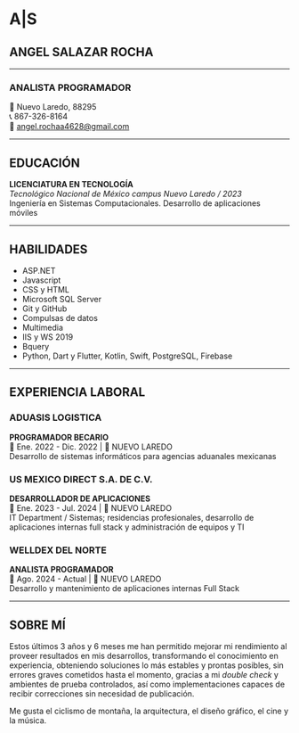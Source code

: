 # A|S
## ANGEL SALAZAR ROCHA  

---

### ANALISTA PROGRAMADOR  

📍 Nuevo Laredo, 88295  
📞 867-326-8164  
📧 angel.rochaa4628@gmail.com  

---

## EDUCACIÓN  

**LICENCIATURA EN TECNOLOGÍA**  
*Tecnológico Nacional de México campus Nuevo Laredo / 2023*  
Ingeniería en Sistemas Computacionales. Desarrollo de aplicaciones móviles  

---

## HABILIDADES  

- ASP.NET  
- Javascript  
- CSS y HTML  
- Microsoft SQL Server  
- Git y GitHub  
- Compulsas de datos  
- Multimedia  
- IIS y WS 2019  
- Bquery  
- Python, Dart y Flutter, Kotlin, Swift, PostgreSQL, Firebase  

---

## EXPERIENCIA LABORAL  

### ADUASIS LOGISTICA  
**PROGRAMADOR BECARIO**  
📅 Ene. 2022 - Dic. 2022 | 📍 NUEVO LAREDO  
Desarrollo de sistemas informáticos para agencias aduanales mexicanas  

### US MEXICO DIRECT S.A. DE C.V.  
**DESARROLLADOR DE APLICACIONES**  
📅 Ene. 2023 - Jul. 2024 | 📍 NUEVO LAREDO  
IT Department / Sistemas; residencias profesionales, desarrollo de aplicaciones internas full stack y administración de equipos y TI  

### WELLDEX DEL NORTE  
**ANALISTA PROGRAMADOR**  
📅 Ago. 2024 - Actual | 📍 NUEVO LAREDO  
Desarrollo y mantenimiento de aplicaciones internas Full Stack  

---

## SOBRE MÍ  

Estos últimos 3 años y 6 meses me han permitido mejorar mi rendimiento al proveer resultados en mis desarrollos, transformando el conocimiento en experiencia, obteniendo soluciones lo más estables y prontas posibles, sin errores graves cometidos hasta el momento, gracias a mi *double check* y ambientes de prueba controlados, así como implementaciones capaces de recibir correcciones sin necesidad de publicación.  

Me gusta el ciclismo de montaña, la arquitectura, el diseño gráfico, el cine y la música.  
